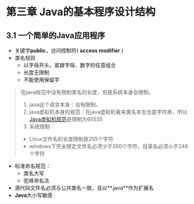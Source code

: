 # 第三章 Java的基本程序设计结构
## 3.1 一个简单的Java应用程序
- 关键字**public**，访问控制符( **access modifier** )
- 类名规则
	- 以字母开头，紧跟字母、数字的任意组合
	- 长度无限制
	- 不能使用保留字

> 在java规范中没有限制类名的长度，但是系统本身会限制。
> 1. java这个语言本身：没有限制。
> 2. java虚拟机本身的规范：在java虚拟机看来类名本生也是字符串，所以[Java虚拟机规范](https://www.baidu.com/s?wd=java%E8%99%9A%E6%8B%9F%E6%9C%BA%E8%A7%84%E8%8C%83&tn=SE_PcZhidaonwhc_ngpagmjz&rsv_dl=gh_pc_zhidao)是限制为65535
> 3. 系统限制：
>  - Linux文件名的长度限制是255个字符
>  - windows下完全限定文件名必须少于260个字符，目录名必须小于248个字符
- 标准命名规范：
	- 类名大写
	- 驼峰命名法
- 源代码文件名必须与公共类名一致，且以**.java**作为扩展名
- **Java**大小写敏感
<!--stackedit_data:
eyJoaXN0b3J5IjpbMTI0MTMxMzk3Ml19
-->